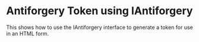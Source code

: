 # Antiforgery Token using IAntiforgery

This shows how to use the IAntiforgery interface to generate a token for use in an HTML form.